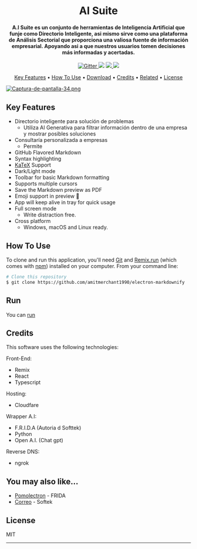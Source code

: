 <h1 align="center">
  AI Suite
  <br>
</h1>

<h4 align="center">A.I Suite es un conjunto de herramientas de Inteligencia Artificial que funje como Directorio Inteligente, asi mismo sirve como una plataforma de Análisis Sectorial que proporciona una valiosa fuente de información empresarial. Apoyando asi a que nuestros usuarios tomen decisiones más informadas y acertadas.</h4>

<p align="center">
  <a href="https://badge.fury.io/js/electron-markdownify">
    <img src="https://badge.fury.io/js/electron-markdownify.svg"
         alt="Gitter">
  </a>
  <a href="https://gitter.im/amitmerchant1990/electron-markdownify"><img src="https://badges.gitter.im/amitmerchant1990/electron-markdownify.svg"></a>
  <a href="https://saythanks.io/to/bullredeyes@gmail.com">
      <img src="https://img.shields.io/badge/SayThanks.io-%E2%98%BC-1EAEDB.svg">
  </a>
  <a href="https://www.paypal.me/AmitMerchant">
    <img src="https://img.shields.io/badge/$-donate-ff69b4.svg?maxAge=2592000&amp;style=flat">
  </a>
</p>

<p align="center">
  <a href="#key-features">Key Features</a> •
  <a href="#how-to-use">How To Use</a> •
  <a href="#download">Download</a> •
  <a href="#credits">Credits</a> •
  <a href="#related">Related</a> •
  <a href="#license">License</a>
</p>

[![Captura-de-pantalla-34.png](https://i.postimg.cc/qqsF3kBc/Captura-de-pantalla-34.png)](https://postimg.cc/rRpg62rz)

## Key Features

* Directorio inteligente para solución de problemas
  - Utiliza AI Generativa para filtrar información dentro de una empresa y mostrar posibles soluciones
* Consultaría personalizada a empresas
  - Permite 
* GitHub Flavored Markdown  
* Syntax highlighting
* [KaTeX](https://khan.github.io/KaTeX/) Support
* Dark/Light mode
* Toolbar for basic Markdown formatting
* Supports multiple cursors
* Save the Markdown preview as PDF
* Emoji support in preview :tada:
* App will keep alive in tray for quick usage
* Full screen mode
  - Write distraction free.
* Cross platform
  - Windows, macOS and Linux ready.

## How To Use

To clone and run this application, you'll need [Git](https://git-scm.com) and [Remix.run]([https://nodejs.org/en/download/](https://remix.run/)) (which comes with [npm](http://npmjs.com)) installed on your computer. From your command line:

```bash
# Clone this repository
$ git clone https://github.com/amitmerchant1990/electron-markdownify
```

## Run

You can [run]([https://github.com/amitmerchant1990/electron-markdownify/releases/tag/v1.2.0](https://aisuite.study/))


## Credits

This software uses the following technologies:

Front-End:
- Remix
- React
- Typescript

Hosting:
- Cloudfare

Wrapper A.I:
- F.R.I.D.A (Autoria d Softtek)
- Python
- Open A.I. (Chat gpt)

Reverse DNS:
- ngrok


## You may also like...

- [Pomolectron](https://www.softtek.com/es/frida-framework-for-intelligent-digital-automation) - FRIDA
- [Correo]([https://github.com/amitmerchant1990/correo](https://www.softtek.com/es/)) - Softek

## License

MIT

---



